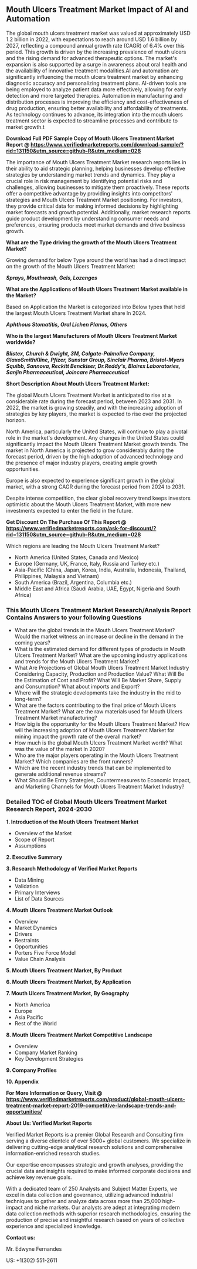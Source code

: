 <h2>Mouth Ulcers Treatment Market Impact of AI and Automation</h2>The global mouth ulcers treatment market was valued at approximately USD 1.2 billion in 2022, with expectations to reach around USD 1.6 billion by 2027, reflecting a compound annual growth rate (CAGR) of 6.4% over this period. This growth is driven by the increasing prevalence of mouth ulcers and the rising demand for advanced therapeutic options. The market's expansion is also supported by a surge in awareness about oral health and the availability of innovative treatment modalities.AI and automation are significantly influencing the mouth ulcers treatment market by enhancing diagnostic accuracy and personalizing treatment plans. AI-driven tools are being employed to analyze patient data more effectively, allowing for early detection and more targeted therapies. Automation in manufacturing and distribution processes is improving the efficiency and cost-effectiveness of drug production, ensuring better availability and affordability of treatments. As technology continues to advance, its integration into the mouth ulcers treatment sector is expected to streamline processes and contribute to market growth.t</p><p id="" class=""><strong>Download Full PDF Sample Copy of Mouth Ulcers Treatment Market Report @ <a href="https://www.verifiedmarketreports.com/download-sample/?rid=131150&utm_source=github-R&utm_medium=028" target="_blank">https://www.verifiedmarketreports.com/download-sample/?rid=131150&utm_source=github-R&utm_medium=028</a></strong></p><p>The importance of&nbsp;Mouth Ulcers Treatment Market research reports lies in their ability to aid strategic planning, helping businesses develop effective strategies by understanding market trends and dynamics. They play a crucial role in risk management by identifying potential risks and challenges, allowing businesses to mitigate them proactively. These reports offer a competitive advantage by providing insights into competitors' strategies and Mouth Ulcers Treatment Market positioning. For investors, they provide critical data for making informed decisions by highlighting market forecasts and growth potential. Additionally, market research reports guide product development by understanding consumer needs and preferences, ensuring products meet market demands and drive business growth.</p><p><strong>What are the&nbsp;Type driving the growth of the Mouth Ulcers Treatment Market?</strong></p><p id="" class="">Growing demand for below Type around the world has had a direct impact on the growth of the Mouth Ulcers Treatment Market:</p><em><strong>Sprays, Mouthwash, Gels, Lozenges</strong></em></p><strong>What are the&nbsp;Applications&nbsp;of Mouth Ulcers Treatment Market available in the Market?</strong></p><p id="" class="">Based on Application the Market is categorized into Below types that held the largest Mouth Ulcers Treatment Market share In 2024.</p><em><strong>Aphthous Stomatitis, Oral Lichen Planus, Others</strong></em></p><strong>Who is the largest Manufacturers of Mouth Ulcers Treatment Market worldwide?</strong></p><p><em><strong>Blistex, Church & Dwight, 3M, Colgate-Palmolive Company, GlaxoSmithKline, Pfizer, Sunstar Group, Sinclair Pharma, Bristol-Myers Squibb, Sannova, Reckitt Benckiser, Dr.Reddy's, Blairex Laboratories, Sanjin Pharmaceutical, Joincare Pharmaceutical</strong></em></p><p id="" class=""><strong>Short Description About Mouth Ulcers Treatment Market:</strong></p><p>The global Mouth Ulcers Treatment Market is anticipated to rise at a considerable rate during the forecast period, between 2023 and 2031. In 2022, the market is growing steadily, and with the increasing adoption of strategies by key players, the market is expected to rise over the projected horizon.</p><p>North America, particularly the United States, will continue to play a pivotal role in the market's development. Any changes in the United States could significantly impact the Mouth Ulcers Treatment Market growth trends. The market in North America is projected to grow considerably during the forecast period, driven by the high adoption of advanced technology and the presence of major industry players, creating ample growth opportunities.</p><p>Europe is also expected to experience significant growth in the global market, with a strong CAGR during the forecast period from 2024 to 2031.</p><p>Despite intense competition, the clear global recovery trend keeps investors optimistic about the Mouth Ulcers Treatment Market, with more new investments expected to enter the field in the future.</p><p id="" class=""><strong>Get Discount On The Purchase Of This Report @ <a href="https://www.verifiedmarketreports.com/ask-for-discount/?rid=131150&utm_source=github-R&utm_medium=028" target="_blank">https://www.verifiedmarketreports.com/ask-for-discount/?rid=131150&utm_source=github-R&utm_medium=028</a></strong></p>Which regions are leading the Mouth Ulcers Treatment Market?</p><ul><li>North America (United States, Canada and Mexico)</li><li>Europe (Germany, UK, France, Italy, Russia and Turkey etc.)</li><li>Asia-Pacific (China, Japan, Korea, India, Australia, Indonesia, Thailand, Philippines, Malaysia and Vietnam)</li><li>South America (Brazil, Argentina, Columbia etc.)</li><li>Middle East and Africa (Saudi Arabia, UAE, Egypt, Nigeria and South Africa)</li></ul><h3 id="" class="">This Mouth Ulcers Treatment Market Research/Analysis Report Contains Answers to your following Questions</h3><ul><li>What are the global trends in the Mouth Ulcers Treatment Market? Would the market witness an increase or decline in the demand in the coming years?</li><li>What is the estimated demand for different types of products in Mouth Ulcers Treatment Market? What are the upcoming industry applications and trends for the Mouth Ulcers Treatment Market?</li><li>What Are Projections of Global Mouth Ulcers Treatment Market Industry Considering Capacity, Production and Production Value? What Will Be the Estimation of Cost and Profit? What Will Be Market Share, Supply and Consumption? What about imports and Export?</li><li>Where will the strategic developments take the industry in the mid to long-term?</li><li>What are the factors contributing to the final price of Mouth Ulcers Treatment Market? What are the raw materials used for Mouth Ulcers Treatment Market manufacturing?</li><li>How big is the opportunity for the Mouth Ulcers Treatment Market? How will the increasing adoption of Mouth Ulcers Treatment Market for mining impact the growth rate of the overall market?</li><li>How much is the global Mouth Ulcers Treatment Market worth? What was the value of the market In 2020?</li><li>Who are the major players operating in the Mouth Ulcers Treatment Market? Which companies are the front runners?</li><li>Which are the recent industry trends that can be implemented to generate additional revenue streams?</li><li>What Should Be Entry Strategies, Countermeasures to Economic Impact, and Marketing Channels for Mouth Ulcers Treatment Market Industry?</li></ul><h3 id="" class="">Detailed TOC of Global Mouth Ulcers Treatment Market Research Report, 2024-2030</h3><p id="" class=""><strong>1. Introduction of the Mouth Ulcers Treatment Market</strong></p><ul><li>Overview of the Market</li><li>Scope of Report</li><li>Assumptions</li></ul><p id="" class=""><strong>2. Executive Summary</strong></p><p id="" class=""><strong>3. Research Methodology of Verified Market Reports</strong></p><ul><li>Data Mining</li><li>Validation</li><li>Primary Interviews</li><li>List of Data Sources</li></ul><p id="" class=""><strong>4. Mouth Ulcers Treatment Market Outlook</strong></p><ul><li>Overview</li><li>Market Dynamics</li><li>Drivers</li><li>Restraints</li><li>Opportunities</li><li>Porters Five Force Model</li><li>Value Chain Analysis</li></ul><p id="" class=""><strong>5. Mouth Ulcers Treatment Market, By Product</strong></p><p id="" class=""><strong>6. Mouth Ulcers Treatment Market, By Application</strong></p><p id="" class=""><strong>7. Mouth Ulcers Treatment Market, By Geography</strong></p><ul><li>North America</li><li>Europe</li><li>Asia Pacific</li><li>Rest of the World</li></ul><p id="" class=""><strong>8. Mouth Ulcers Treatment Market Competitive Landscape</strong></p><ul><li>Overview</li><li>Company Market Ranking</li><li>Key Development Strategies</li></ul><p id="" class=""><strong>9. Company Profiles</strong></p><p id="" class=""><strong>10. Appendix</strong></p><p id="" class=""><strong>For More Information or Query, Visit @ <a href="https://www.verifiedmarketreports.com/product/global-mouth-ulcers-treatment-market-report-2019-competitive-landscape-trends-and-opportunities/" target="_blank">https://www.verifiedmarketreports.com/product/global-mouth-ulcers-treatment-market-report-2019-competitive-landscape-trends-and-opportunities/</a></strong></p><p id="" class=""><strong>About Us: Verified Market Reports</strong></p><p id="" class="">Verified Market Reports is a premier Global Research and Consulting firm serving a diverse clientele of over 5000+ global customers. We specialize in delivering cutting-edge analytical research solutions and comprehensive information-enriched research studies.</p><p id="" class="">Our expertise encompasses strategic and growth analyses, providing the crucial data and insights required to make informed corporate decisions and achieve key revenue goals.</p><p id="" class="">With a dedicated team of 250 Analysts and Subject Matter Experts, we excel in data collection and governance, utilizing advanced industrial techniques to gather and analyze data across more than 25,000 high-impact and niche markets. Our analysts are adept at integrating modern data collection methods with superior research methodologies, ensuring the production of precise and insightful research based on years of collective experience and specialized knowledge.</p><p id="" class=""><strong>Contact us:</strong></p><p id="" class="">Mr. Edwyne Fernandes</p><p id="" class="">US: +1(302) 551-2611</p>